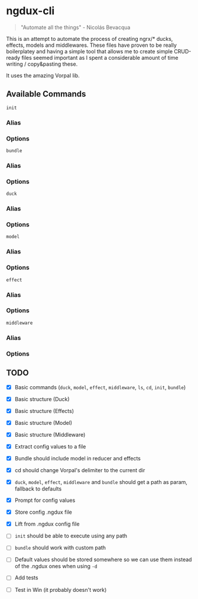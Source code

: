 # ngdux-cli

> "Automate all the things" - Nicolás Bevacqua

This is an attempt to automate the process of creating ngrx/* ducks, effects, models and middlewares. These files have proven to be really boilerplatey and having a simple tool that allows me to create simple CRUD-ready files seemed important as I spent a considerable amount of time writing / copy&pasting these.

It uses the amazing Vorpal lib.

## Available Commands

`init` 

### Alias

### Options

`bundle` 

### Alias

### Options

`duck` 

### Alias

### Options

`model` 

### Alias

### Options

`effect` 

### Alias

### Options

`middleware` 

### Alias

### Options

## TODO
- [x] Basic commands (`duck`, `model`, `effect`, `middleware`, `ls`, `cd`, `init`, `bundle`)
- [x] Basic structure (Duck)
- [x] Basic structure (Effects)
- [x] Basic structure (Model)
- [x] Basic structure (Middleware)
- [x] Extract config values to a file
- [x] Bundle should include model in reducer and effects
- [x] cd should change Vorpal's delimiter to the current dir
- [x] `duck`, `model`, `effect`, `middleware` and `bundle` should get a path as param, fallback to defaults
- [x] Prompt for config values
- [x] Store config .ngdux file
- [x] Lift from .ngdux config file
- [ ] `init` should be able to execute using any path
- [ ] `bundle` should work with custom path
- [ ] Default values should be stored somewhere so we can use them instead of the .ngdux ones when using `-d`
- [ ] Add tests
- [ ] Test in Win (it probably doesn't work)


